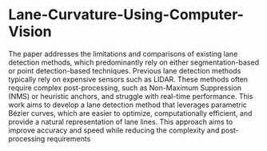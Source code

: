 # Lane-Curvature-Using-Computer-Vision

The paper addresses the limitations and comparisons of existing lane detection methods, which predominantly rely on either segmentation-based or point detection-based techniques. 
Previous lane detection methods typically rely on expensive sensors such as LIDAR. 
These methods often require complex post-processing, such as Non-Maximum Suppression (NMS) or heuristic anchors, and struggle with real-time performance. 
This work aims to develop a lane detection method that leverages parametric Bézier curves, which are easier to optimize, computationally efficient, and provide a natural representation of lane lines. 
This approach aims to improve accuracy and speed while reducing the complexity and post-processing requirements

